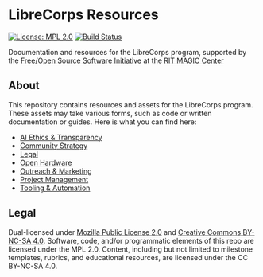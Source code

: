 LibreCorps Resources
====================

[![License: MPL 2.0](https://img.shields.io/badge/License-MPL%202.0-brightgreen.svg)](https://opensource.org/licenses/MPL-2.0)
[![Build Status](https://travis-ci.org/librecorps/resources.svg?branch=master)](https://travis-ci.org/librecorps/resources)

Documentation and resources for the LibreCorps program, supported by the [Free/Open Source Software Initiative](https://fossrit.github.io) at the [RIT MAGIC Center](https://www.rit.edu/magic/ "RIT Media, Arts, Games, Interaction, and Creativity (MAGIC) Center")


## About

This repository contains resources and assets for the LibreCorps program.
These assets may take various forms, such as code or written documentation or guides.
Here is what you can find here:

* [AI Ethics & Transparency](https://librecorps.github.io/resources/ai)
* [Community Strategy](https://librecorps.github.io/resources/community)
* [Legal](https://librecorps.github.io/resources/legal)
* [Open Hardware](https://librecorps.github.io/resources/hardware)
* [Outreach & Marketing](https://librecorps.github.io/resources/outreach)
* [Project Management](https://librecorps.github.io/resources/project-management)
* [Tooling & Automation](https://librecorps.github.io/resources/tooling)


## Legal

Dual-licensed under [Mozilla Public License 2.0](https://www.mozilla.org/en-US/MPL/ "Mozilla Public License") and [Creative Commons BY-NC-SA 4.0](https://creativecommons.org/licenses/by-nc-sa/4.0/ "Attribution-NonCommercial-ShareAlike 4.0 International (CC BY-NC-SA 4.0)").
Software, code, and/or programmatic elements of this repo are licensed under the MPL 2.0.
Content, including but not limited to milestone templates, rubrics, and educational resources, are licensed under the CC BY-NC-SA 4.0.
